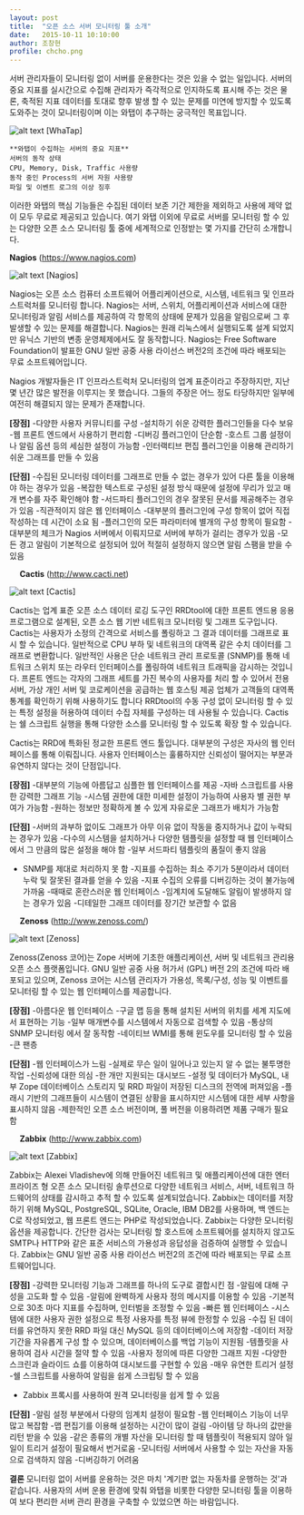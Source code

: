```yaml
---
layout: post
title:  "오픈 소스 서버 모니터링 툴 소개"
date:   2015-10-11 10:10:00
author: 조창현
profile: chcho.png
---
```


서버 관리자들이 모니터링 없이 서버를 운용한다는 것은 있을 수 없는 일입니다. 서버의 중요 지표를 실시간으로 수집해 관리자가 즉각적으로 인지하도록 표시해 주는 것은 물론, 축적된 지표 데이터를 토대로 향후 발생 할 수 있는 문제를 미연에 방지할 수 있도록 도와주는 것이 모니터링이며 이는 와탭이 추구하는 궁극적인 목표입니다.

![alt text](/assets/images/chcho/01/1_whatap.png "1_whatap")
[WhaTap]

	**와탭이 수집하는 서버의 중요 지표**
	서버의 동작 상태
	CPU, Memory, Disk, Traffic 사용량
	동작 중인 Process의 서버 자원 사용량
	파일 및 이벤트 로그의 이상 징후
	
이러한 와탭의 핵심 기능들은 수집된 데이터 보존 기간 제한을 제외하고 사용에 제약 없이 모두 무료로 제공되고 있습니다. 여기 와탭 이외에 무료로 서버를 모니터링 할 수 있는 다양한 오픈 소스 모니터링 툴 중에 세계적으로 인정받는 몇 가지를 간단히 소개합니다.


**Nagios**
(https://www.nagios.com)

![alt text](/assets/images/chcho/01/2_nagios.png "2_nagios")
[Nagios]

Nagios는 오픈 소스 컴퓨터 소프트웨어 어플리케이션으로, 시스템, 네트워크 및 인프라스트럭처를 모니터링 합니다. Nagios는 서버, 스위치, 어플리케이션과 서비스에 대한 모니터링과 알림 서비스를 제공하여 각 항목의 상태에 문제가 있음을 알림으로써 그 후 발생할 수 있는 문제를 해결합니다.
Nagios는 원래 리눅스에서 실행되도록 설계 되었지만 유닉스 기반의 변종 운영체제에서도 잘 동작합니다. 
Nagios는 Free Software Foundation이 발표한 GNU 일반 공중 사용 라이선스 버전2의 조건에 따라 배포되는 무료 소프트웨어입니다.

Nagios 개발자들은 IT 인프라스트럭처 모니터링의 업계 표준이라고 주장하지만, 지난 몇 년간 많은 발전을 이루지는 못 했습니다. 그들의 주장은 어느 정도 타당하지만 일부에 여전히 해결되지 않는 문제가 존재합니다.

**[장점]**
-다양한 사용자 커뮤니티를 구성
-설치하기 쉬운 강력한 플러그인들을 다수 보유
-웹 프론트 엔드에서 사용하기 편리함
-디버깅 플러그인이 단순함
-호스트 그룹 설정이나 알림 옵션 등의 세심한 설정이 가능함
-인터랙티브 편집 플러그인을 이용해 관리하기 쉬운 그래프를 만들 수 있음

**[단점]**
-수집된 모니터링 데이터를 그래프로 만들 수 없는 경우가 있어 다른 툴을 이용해야 하는 경우가 있음
-복잡한 텍스트로 구성된 설정 방식 때문에 설정에 무리가 있고 매개 변수를 자주 확인해야 함
-서드파티 플러그인의 경우 잘못된 문서를 제공해주는 경우가 있음
-직관적이지 않은 웹 인터페이스
-대부분의 플러그인에 구성 항목이 없어 직접 작성하는 데 시간이 소요 됨
-플러그인의 모든 파라미터에 별개의 구성 항목이 필요함
-대부분의 체크가 Nagios 서버에서 이뤄지므로 서버에 부하가 걸리는 경우가 있음
-모든 경고 알림이 기본적으로 설정되어 있어 적절히 설정하지 않으면 알림 스팸을 받을 수 있음

 
**Cactis**
(http://www.cacti.net)

![alt text](/assets/images/chcho/01/3_Cacti.png "3_Cacti")
[Cactis]

Cactis는 업계 표준 오픈 소스 데이터 로깅 도구인 RRDtool에 대한 프론트 엔드용 응용 프로그램으로 설계된, 오픈 소스 웹 기반 네트워크 모니터링 및 그래프 도구입니다.
Cactis는 사용자가 소정의 간격으로 서비스를 폴링하고 그 결과 데이터를 그래프로 표시 할 수 있습니다. 일반적으로 CPU 부하 및 네트워크의 대역폭 같은 수치 데이터를 그래프로 변환합니다.
일반적인 사용은 단순 네트워크 관리 프로토콜 (SNMP)를 통해 네트워크 스위치 또는 라우터 인터페이스를 폴링하여 네트워크 트래픽을 감시하는 것입니다.
프론트 엔드는 각자의 그래프 세트를 가진 복수의 사용자를 처리 할 수 있어서 전용 서버, 가상 개인 서버 및 코로케이션을 공급하는 웹 호스팅 제공 업체가 고객들의 대역폭 통계를 확인하기 위해 사용하기도 합니다
RRDtool의 수동 구성 없이 모니터링 할 수 있는 특정 설정을 허용하여 데이터 수집 자체를 구성하는 데 사용될 수 있습니다.
Cactis는 쉘 스크립트 실행을 통해 다양한 소스를 모니터링 할 수 있도록 확장 할 수 있습니다. 

Cactis는 RRD에 특화된 정교한 프론트 엔드 툴입니다. 대부분의 구성은 자사의 웹 인터페이스를 통해 이뤄집니다. 사용자 인터페이스는 훌륭하지만 신뢰성이 떨어지는 부분과 유연하지 않다는 것이 단점입니다.

**[장점]**
-대부분의 기능에 아름답고 심플한 웹 인터페이스를 제공 
-자바 스크립트를 사용한 강력한 그래프 기능
-시스템 권한에 대한 미세한 설정이 가능하여 사용자 별 권한 부여가 가능함
-원하는 정보만 정확하게 볼 수 있게 자유로운 그래프가 배치가 가능함

**[단점]**
-서버의 과부하 없이도 그래프가 아무 이유 없이 작동을 중지하거나 값이 누락되는 경우가 있음
-다수의 시스템을 설치하거나 다양한 템플릿을 설정할 때 웹 인터페이스에서 그 만큼의 많은 설정을 해야 함
-일부 서드파티 템플릿의 품질이 좋지 않음
- SNMP를 제대로 처리하지 못 함
-지표를 수집하는 최소 주기가 5분이라서 데이터 누락 및 잘못된 결과를 얻을 수 있음
-지표 수집의 오류를 디버깅하는 것이 불가능에 가까움
-때때로 혼란스러운 웹 인터페이스
-임계치에 도달해도 알림이 발생하지 않는 경우가 있음
-디테일한 그래프 데이터를 장기간 보관할 수 없음

 
**Zenoss**
(http://www.zenoss.com/)

![alt text](/assets/images/chcho/01/4_zenoss.gif "4_zenoss")
[Zenoss]

Zenoss(Zenoss 코어)는 Zope 서버에 기초한 애플리케이션, 서버 및 네트워크 관리용 오픈 소스 플랫폼입니다. GNU 일반 공중 사용 허가서 (GPL) 버전 2의 조건에 따라 배포되고 있으며, Zenoss 코어는 시스템 관리자가 가용성, 목록/구성, 성능 및 이벤트를 모니터링 할 수 있는 웹 인터페이스를 제공합니다.

**[장점]**
-아름다운 웹 인터페이스
-구글 맵 등을 통해 설치된 서버의 위치를 세계 지도에서 표현하는 기능
-일부 매개변수를 시스템에서 자동으로 검색할 수 있음
-통상의 SNMP 모니터링 에서 잘 동작함
-네이티브 WMI를 통해 윈도우를 모니터링 할 수 있음
-큰 팬층

**[단점]**
-웹 인터페이스가 느림
-실제로 무슨 일이 일어나고 있는지 알 수 없는 불투명한 작업
-신뢰성에 대한 의심
-한 개만 지원되는 대시보드
-설정 및 데이터가 MySQL, 내부 Zope 데이터베이스 스토리지 및 RRD 파일이 저장된 디스크의 전역에 퍼져있음
-플래시 기반의 그래프들이 시스템이 연결된 상황을 표시하지만 시스템에 대한 세부 사항을 표시하지 않음
-제한적인 오픈 소스 버전이며, 풀 버전을 이용하려면 제품 구매가 필요함

 
**Zabbix**
(http://www.zabbix.com)

![alt text](/assets/images/chcho/01/5_zabbix.png "5_zabbix")
[Zabbix]

Zabbix는 Alexei Vladishev에 의해 만들어진 네트워크 및 애플리케이션에 대한 엔터프라이즈 형 오픈 소스 모니터링 솔루션으로 다양한 네트워크 서비스, 서버, 네트워크 하드웨어의 상태를 감시하고 추적 할 수 있도록 설계되었습니다.
Zabbix는 데이터를 저장하기 위해 MySQL, PostgreSQL, SQLite, Oracle, IBM DB2를 사용하며, 백 엔드는 C로 작성되었고, 웹 프론트 엔드는 PHP로 작성되었습니다.
Zabbix는 다양한 모니터링 옵션을 제공합니다.
간단한 검사는 모니터링 할 호스트에 소프트웨어를 설치하지 않고도 SMTP나 HTTP와 같은 표준 서비스의 가용성과 응답성을 검증하여 실행할 수 있습니다.
Zabbix는 GNU 일반 공중 사용 라이선스 버전2의 조건에 따라 배포되는 무료 소프트웨어입니다.

**[장점]**
-강력한 모니터링 기능과 그래프를 하나의 도구로 결합시킨 점
-알림에 대해 구성을 고도화 할 수 있음
-알림에 완벽하게 사용자 정의 메시지를 이용할 수 있음
-기본적으로 30초 마다 지표를 수집하며, 인터벌을 조정할 수 있음
-빠른 웹 인터페이스
-시스템에 대한 사용자 권한 설정으로 특정 사용자를 특정 뷰에 한정할 수 있음
-수집 된 데이터를 유연하지 못한 RRD 파일 대신 MySQL 등의 데이터베이스에 저장함
-데이터 저장 기간을 자유롭게 구성 할 수 있으며, 데이터베이스를 백업 기능이 지원됨
-템플릿을 사용하여 검사 시간을 절약 할 수 있음
-사용자 정의에 따른 다양한 그래프 지원
-다양한 스크린과 슬라이드 쇼를 이용하여 대시보드를 구현할 수 있음
-매우 유연한 트리거 설정
-쉘 스크립트를 사용하여 알림을 쉽게 스크립팅 할 수 있음
- Zabbix 프록시를 사용하여 원격 모니터링을 쉽게 할 수 있음

**[단점]**
-알림 설정 부분에서 다량의 임계치 설정이 필요함
-웹 인터페이스 기능이 너무 많고 복잡함
-맵 편집기를 이용해 설정하는 시간이 많이 걸림
-아이템 당 하나의 값만을 리턴 받을 수 있음
-같은 종류의 개별 자산을 모니터링 할 때 템플릿이 적용되지 않아 일일이 트리거 설정이 필요해서 번거로움
-모니터링 서버에서 사용할 수 있는 자산을 자동으로 검색하지 않음
-디버깅하기 어려움


**결론**
모니터링 없이 서버를 운용하는 것은 마치 '계기판 없는 자동차를 운행하는 것'과 같습니다. 사용자의 서버 운용 환경에 맞춰 와탭을 비롯한 다양한 모니터링 툴을 이용하여 보다 편리한 서버 관리 환경을 구축할 수 있었으면 하는 바람입니다.

